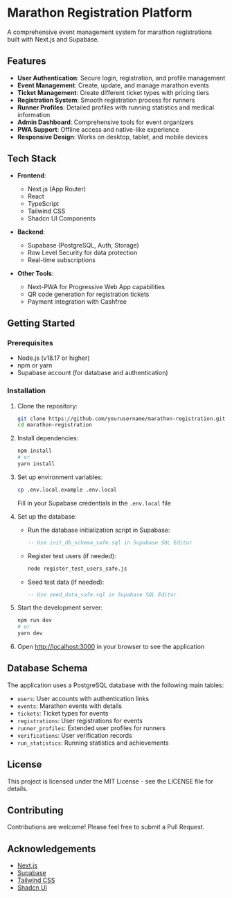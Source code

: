 # Marathon Registration Platform

A comprehensive event management system for marathon registrations built with Next.js and Supabase.

## Features

- **User Authentication**: Secure login, registration, and profile management
- **Event Management**: Create, update, and manage marathon events
- **Ticket Management**: Create different ticket types with pricing tiers
- **Registration System**: Smooth registration process for runners
- **Runner Profiles**: Detailed profiles with running statistics and medical information
- **Admin Dashboard**: Comprehensive tools for event organizers
- **PWA Support**: Offline access and native-like experience
- **Responsive Design**: Works on desktop, tablet, and mobile devices

## Tech Stack

- **Frontend**: 
  - Next.js (App Router)
  - React
  - TypeScript
  - Tailwind CSS
  - Shadcn UI Components

- **Backend**: 
  - Supabase (PostgreSQL, Auth, Storage)
  - Row Level Security for data protection
  - Real-time subscriptions

- **Other Tools**:
  - Next-PWA for Progressive Web App capabilities
  - QR code generation for registration tickets
  - Payment integration with Cashfree

## Getting Started

### Prerequisites

- Node.js (v18.17 or higher)
- npm or yarn
- Supabase account (for database and authentication)

### Installation

1. Clone the repository:
   ```bash
   git clone https://github.com/yourusername/marathon-registration.git
   cd marathon-registration
   ```

2. Install dependencies:
   ```bash
   npm install
   # or
   yarn install
   ```

3. Set up environment variables:
   ```bash
   cp .env.local.example .env.local
   ```
   Fill in your Supabase credentials in the `.env.local` file

4. Set up the database:
   - Run the database initialization script in Supabase:
     ```sql
     -- Use init_db_schema_safe.sql in Supabase SQL Editor
     ```
   - Register test users (if needed):
     ```bash
     node register_test_users_safe.js
     ```
   - Seed test data (if needed):
     ```sql
     -- Use seed_data_safe.sql in Supabase SQL Editor
     ```

5. Start the development server:
   ```bash
   npm run dev
   # or
   yarn dev
   ```

6. Open [http://localhost:3000](http://localhost:3000) in your browser to see the application

## Database Schema

The application uses a PostgreSQL database with the following main tables:

- `users`: User accounts with authentication links
- `events`: Marathon events with details
- `tickets`: Ticket types for events
- `registrations`: User registrations for events
- `runner_profiles`: Extended user profiles for runners
- `verifications`: User verification records
- `run_statistics`: Running statistics and achievements

## License

This project is licensed under the MIT License - see the LICENSE file for details.

## Contributing

Contributions are welcome! Please feel free to submit a Pull Request.

## Acknowledgements

- [Next.js](https://nextjs.org/)
- [Supabase](https://supabase.io/)
- [Tailwind CSS](https://tailwindcss.com/)
- [Shadcn UI](https://ui.shadcn.com/)
